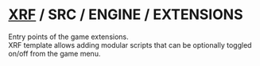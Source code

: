 # [XRF](../../../) / SRC / ENGINE / EXTENSIONS

Entry points of the game extensions. <br/>
XRF template allows adding modular scripts that can be optionally toggled on/off from the game menu.
